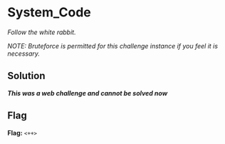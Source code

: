 # System_Code
*Follow the white rabbit.*

*NOTE: Bruteforce is permitted for this challenge instance if you feel it is necessary.*

## Solution
***This was a web challenge and cannot be solved now***


## Flag
**Flag:** `<++>`
